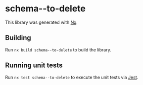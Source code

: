 # schema--to-delete

This library was generated with [Nx](https://nx.dev).

## Building

Run `nx build schema--to-delete` to build the library.

## Running unit tests

Run `nx test schema--to-delete` to execute the unit tests via [Jest](https://jestjs.io).
